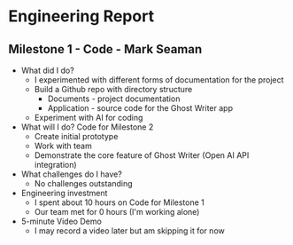 # Engineering Report

## Milestone 1 - Code - Mark Seaman

* What did I do?
    * I experimented with different forms of documentation for the project
    * Build a Github repo with directory structure
        * Documents - project documentation
        * Application - source code for the Ghost Writer app
    * Experiment with AI for coding
* What will I do?  Code for Milestone 2
    * Create initial prototype
    * Work with team
    * Demonstrate the core feature of Ghost Writer (Open AI API integration)
* What challenges do I have?
    * No challenges outstanding
* Engineering investment
    * I spent about 10 hours on Code for Milestone 1
    * Our team met for 0 hours (I'm working alone) 
* 5-minute Video Demo
    * I may record a video later but am skipping it for now

